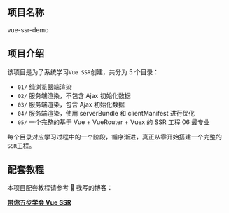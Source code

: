 ## 项目名称

vue-ssr-demo

## 项目介绍

该项目是为了系统学习`Vue SSR`创建，共分为 5 个目录：

- `01/` 纯浏览器端渲染
- `02/` 服务端渲染，不包含 Ajax 初始化数据
- `03/` 服务端渲染，包含 Ajax 初始化数据
- `04/` 服务端渲染，使用 serverBundle 和 clientManifest 进行优化
- `05/` 一个完整的基于 Vue + VueRouter + Vuex 的 SSR 工程
  06 最专业

每个目录对应学习过程中的一个阶段，循序渐进，真正从零开始搭建一个完整的`SSR`工程。

## 配套教程

本项目配套教程请参考  我写的博客：

**[带你五步学会 Vue SSR](https://www.gotofullstack.com/#/article/27403?type=expert)**
